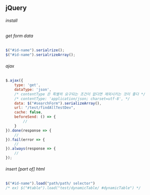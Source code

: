 ## jQuery
  
###### install
  
###### get form data
```js
$("#id-name").serialrize();
$("#id-name").serialrizeArray();
```
  
###### ajax
```js
$.ajax({
    type: 'get',
    dataType: 'json',
    /* contentType 은 특별히 요구되는 조건이 없다면 제외시키는 것이 좋다 */
    /* contentType: 'application/json; charset=utf-8', */
    data: $("#searchForm").serializeArray(),
    url: "/test/findAllTestDev",
    cache: false,
    beforeSend: () => {
        //
    }
}).done(response => {
    //
}).fail(error => {
    //
}).always(response => {
    //
});
```
  
###### insert [part of] html
```js
$("#id-name").load("path/path/ selector")
/* ex) $("#table").load("test/dynamicTable/ #dynamicTable") */
```
